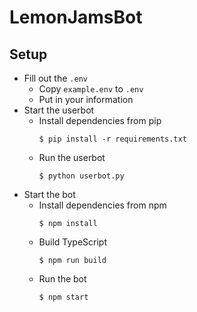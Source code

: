 # LemonJamsBot

## Setup

- Fill out the `.env`
  - Copy `example.env` to `.env`
  - Put in your information
- Start the userbot
  - Install dependencies from pip
    ```shell
    $ pip install -r requirements.txt
    ```
  - Run the userbot
    ```shell
    $ python userbot.py
    ```
- Start the bot
  - Install dependencies from npm
    ```shell
    $ npm install
    ```
  - Build TypeScript
    ```shell
    $ npm run build
    ```
  - Run the bot
    ```shell
    $ npm start
    ```

